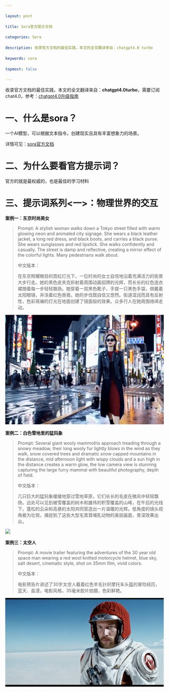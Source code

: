 ```yaml
---

layout: post

title: Sora官方提示文档

categories: Sora

description: 收录官方文档的最佳实践，本文的全文翻译来自：chatgpt4.0 turbo

keywords: sora

topmost: false

---
```

收录官方文档的最佳实践，本文的全文翻译来自：**chatgpt4.0turbo**，需要订阅chat4.0，参考：[chatgpt4.0升级指南](https://www.chatgptzixun.com/2024/02/29/upgrade-chatgpt/)



# 一、什么是sora？

一个AI模型，可以根据文本指令，创建现实且具有丰富想象力的场景。

详情可见：[sora官方文档](https://openai.com/sora)

# 二、为什么要看官方提示词？

官方的就是最权威的，也是最佳的学习材料

# 三、提示词系列<一>：物理世界的交互

**案例一：东京时尚美女**

>Prompt: A stylish woman walks down a Tokyo street filled with warm glowing neon and animated city signage. She wears a black leather jacket, a long red dress, and black boots, and carries a black purse. She wears sunglasses and red lipstick. She walks confidently and casually. The street is damp and reflective, creating a mirror effect of the colorful lights. Many pedestrians walk about.
>
>
>
>中文版本：
>
>在东京照耀眼目的霓虹灯光下，一位时尚的女士自信地沿着充满活力的街景大步行走。她的黑色皮夹克折射着周围动画招牌的光辉，而长长的红色连衣裙随着每一步轻轻飘扬。她穿着一双黑色靴子，手提一只黑色手袋，佩戴着太阳眼镜，并涂着红色唇膏。她的步伐既自信又悠然。街道湿润而具有反射性，色彩斑斓的灯光在地面创建了镜面般的效果。众多行人在她周围络绎走动。

![](/images/sora/tokyo-beauty.png)



**案例二：白色雪地里的猛犸象**

>Prompt: Several giant wooly mammoths approach treading through a snowy meadow, their long wooly fur lightly blows in the wind as they walk, snow covered trees and dramatic snow capped mountains in the distance, mid afternoon light with wispy clouds and a sun high in the distance creates a warm glow, the low camera view is stunning capturing the large furry mammal with beautiful photography, depth of field.
>
>
>
>
>
>中文版本：
>
>几只巨大的猛犸象缓缓地穿过雪地草原，它们长长的毛皮在微风中轻轻飘扬。远处可以见到被雪覆盖的树木和雄伟的积雪覆盖的山峰，在午后的光线下，蓬松的云朵和高悬的太阳共同营造出一片温暖的光辉。低角度的镜头视角极为壮观，捕捉到了这些大型毛茸茸哺乳动物的美丽画面，景深效果出众。

![](/images/sora/elephant.png)

**案例三：太空人**

>Prompt: A movie trailer featuring the adventures of the 30 year old space man wearing a red wool knitted motorcycle helmet, blue sky, salt desert, cinematic style, shot on 35mm film, vivid colors.
>
>
>
>中文版本：
>
>电影预告片讲述了30岁太空人戴着红色羊毛针织摩托车头盔的冒险经历，蓝天、盐漠，电影风格，35毫米胶片拍摄，色彩鲜艳。
>
>

![](/images/sora/space-man.png)







